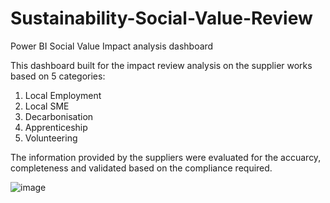 # Sustainability-Social-Value-Review
Power BI Social Value Impact analysis dashboard

This dashboard built for the impact  review analysis on the supplier works based on 5 categories:
1) Local Employment
2) Local SME
3) Decarbonisation
4) Apprenticeship
5) Volunteering

The information provided by the suppliers were evaluated for the accuarcy, completeness and validated based on the compliance required.

![image](https://user-images.githubusercontent.com/58686831/211331694-dc6a8d3b-863b-4e60-8994-5ddad6429226.png)
